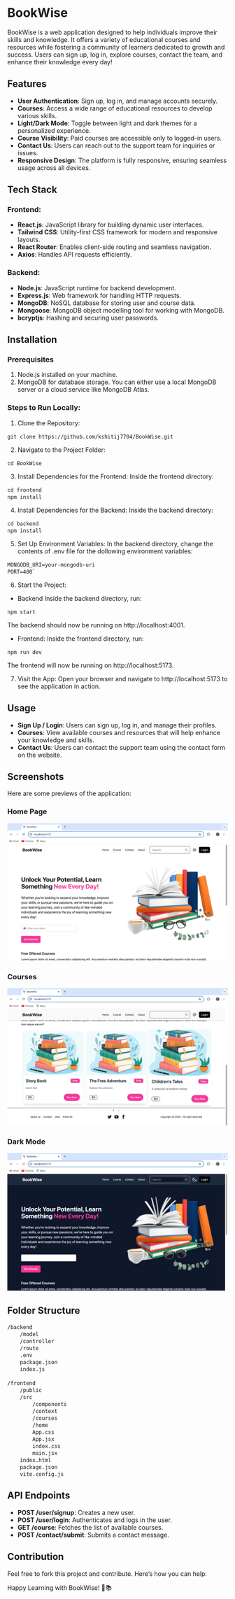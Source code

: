 # BookWise
BookWise is a web application designed to help individuals improve their skills and knowledge. It offers a variety of educational courses and resources while fostering a community of learners dedicated to growth and success. Users can sign up, log in, explore courses, contact the team, and enhance their knowledge every day!

## Features
- **User Authentication**: Sign up, log in, and manage accounts securely.
- **Courses**: Access a wide range of educational resources to develop various skills.
- **Light/Dark Mode**: Toggle between light and dark themes for a personalized experience.
- **Course Visibility**: Paid courses are accessible only to logged-in users.
- **Contact Us**: Users can reach out to the support team for inquiries or issues.
- **Responsive Design**: The platform is fully responsive, ensuring seamless usage across all devices.

## Tech Stack
### Frontend:
- **React.js**: JavaScript library for building dynamic user interfaces.
- **Tailwind CSS**: Utility-first CSS framework for modern and responsive layouts.
- **React Router**: Enables client-side routing and seamless navigation.
- **Axios**: Handles API requests efficiently.
### Backend:
- **Node.js**: JavaScript runtime for backend development.
- **Express.js**: Web framework for handling HTTP requests.
- **MongoDB**: NoSQL database for storing user and course data.
- **Mongoose**: MongoDB object modelling tool for working with MongoDB.
- **bcryptjs**: Hashing and securing user passwords.

## Installation
### Prerequisites
1. Node.js installed on your machine.
2. MongoDB for database storage. You can either use a local MongoDB server or a cloud service like MongoDB Atlas.

### Steps to Run Locally:
1. Clone the Repository:
```
git clone https://github.com/kshitij7704/BookWise.git
```
2. Navigate to the Project Folder:
```
cd BookWise
```
3. Install Dependencies for the Frontend:
Inside the frontend directory:
```
cd frontend
npm install
```
4. Install Dependencies for the Backend:
Inside the backend directory:
```
cd backend
npm install
```
5. Set Up Environment Variables:
In the backend directory, change the contents of .env file for the dollowing environment variables:
```
MONGODB_URI=your-mongodb-uri
PORT=400`
```
6. Start the Project:
- Backend
Inside the backend directory, run:
```
npm start
```
The backend should now be running on http://localhost:4001.
- Frontend:
Inside the frontend directory, run:
```
npm run dev
```
The frontend will now be running on http://localhost:5173.

7. Visit the App:
Open your browser and navigate to http://localhost:5173 to see the application in action.

## Usage
- **Sign Up / Login**: Users can sign up, log in, and manage their profiles.
- **Courses**: View available courses and resources that will help enhance your knowledge and skills.
- **Contact Us**: Users can contact the support team using the contact form on the website.

## Screenshots
Here are some previews of the application:

### Home Page
![Home Page](output/output_ss_1.png)

### Courses
![Course Page](output/output_ss_3.png)

### Dark Mode
![Dark Mode](output/output_ss_2.png)

## Folder Structure
```
/backend
    /model
    /controller
    /route
    .env
    package.json
    index.js

/frontend
    /public
    /src
        /components
        /context
        /courses
        /home
        App.css
        App.jsx
        index.css
        main.jsx
    index.html
    package.json
    vite.config.js
```

## API Endpoints
- **POST /user/signup**: Creates a new user.
- **POST /user/login**: Authenticates and logs in the user.
- **GET /course**: Fetches the list of available courses.
- **POST /contact/submit**: Submits a contact message.

## Contribution
Feel free to fork this project and contribute. Here’s how you can help:

Happy Learning with BookWise! 🚀📚
